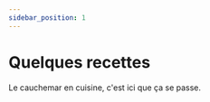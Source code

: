 ```yaml
---
sidebar_position: 1
---
```


# Quelques recettes

Le cauchemar en cuisine, c'est ici que ça se passe. 

